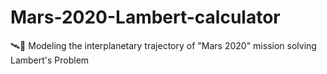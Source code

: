 # Mars-2020-Lambert-calculator
🛰🔴 Modeling the interplanetary trajectory of "Mars 2020" mission solving Lambert's Problem
